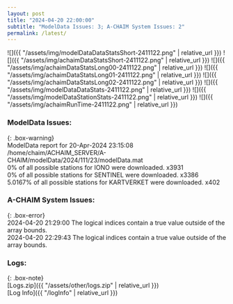```yaml
---
layout: post
title: "2024-04-20 22:00:00"
subtitle: "ModelData Issues: 3; A-CHAIM System Issues: 2"
permalink: /latest/
---
```


![]({{ "/assets/img/modelDataDataStatsShort-2411122.png" | relative_url }})
![]({{ "/assets/img/achaimDataStatsShort-2411122.png" | relative_url }})
![]({{ "/assets/img/achaimDataStatsLong00-2411122.png" | relative_url }})
![]({{ "/assets/img/achaimDataStatsLong01-2411122.png" | relative_url }})
![]({{ "/assets/img/achaimDataStatsLong02-2411122.png" | relative_url }})
![]({{ "/assets/img/modelDataDataStats-2411122.png" | relative_url }})
![]({{ "/assets/img/modelDataStationStats-2411122.png" | relative_url }})
![]({{ "/assets/img/achaimRunTime-2411122.png" | relative_url }})


### ModelData Issues:  
  
{: .box-warning}  
 ModelData report for 20-Apr-2024 23:15:08   
 /home/chaim/ACHAIM_SERVER/A-CHAIM/modelData/2024/111/23/modelData.mat   
 0% of all possible stations for IONO were downloaded. x3931   
 0% of all possible stations for SENTINEL were downloaded. x3386   
 5.0167% of all possible stations for KARTVERKET were downloaded. x402   
  
### A-CHAIM System Issues:  
  
{: .box-error}  
2024-04-20 21:29:00 The logical indices contain a true value outside of the array bounds.  
2024-04-20 22:29:43 The logical indices contain a true value outside of the array bounds.  

### Logs:  
  
{: .box-note}  
[Logs.zip]({{ "/assets/other/logs.zip" | relative_url }})  
[Log Info]({{ "/logInfo" | relative_url }})  

